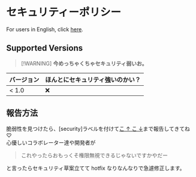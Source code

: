 # セキュリティーポリシー

For users in English, click [here](SECURITY-en.md).

## Supported Versions

> [!WARNING] **今めっちゃくちゃセキュリティ弱いお。**

| バージョン | ほんとにセキュリティ強いのかい？ |
| ---------- | -------------------------------- |
| < 1.0      | :x:                              |

## 報告方法

脆弱性を見つけたら、\[security\]ラベルを付けて[こ ↑ こ ↓](https://github.com/peyang-Celeron/PeyangSuperbAntiCheat/issues)まで報告してきてね ♡  
心優しいコラボレーター達や開発者が

> これやったらおもっくそ権限無視できるじゃないですかやだー

と言ったらセキュリティ草案立てて hotfix なりなんなりで急遽修正します。
